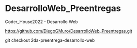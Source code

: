 # DesarrolloWeb_Preentregas
Coder_House2022 - Desarrollo Web

https://github.com/DiegoGMuro/DesarrolloWeb_Preentregas.git


git checkout 2da-preentrega-desarrollo-web

